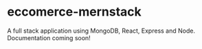# eccomerce-mernstack
A full stack application using MongoDB, React, Express and Node. Documentation coming soon!
